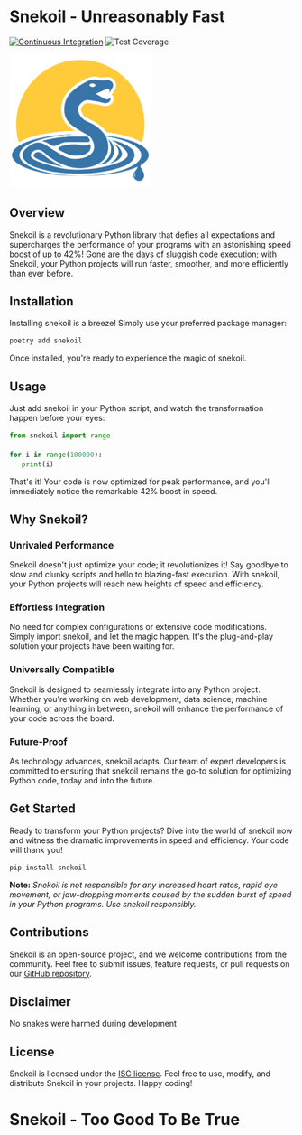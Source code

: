 # Snekoil - Unreasonably Fast

[![Continuous Integration](https://github.com/cyber-missile/snekoil/actions/workflows/ci.yml/badge.svg)](https://github.com/cyber-missile/snake-oil/actions/workflows/ci.yml) ![Test Coverage](https://img.shields.io/endpoint?url=https://gist.githubusercontent.com/overflowerror/b7cb1c2cfe64797a37bf6816d29038b7/raw/snekoil-coverage-badge.json)


<img src="./assets/logo-square.png" width="50%" alt="snekoil logo" />

## Overview

Snekoil is a revolutionary Python library that defies all expectations and supercharges the performance of your programs with an astonishing speed boost of up to 42%! Gone are the days of sluggish code execution; with Snekoil, your Python projects will run faster, smoother, and more efficiently than ever before.

## Installation

Installing snekoil is a breeze! Simply use your preferred package manager:

```bash
poetry add snekoil
```

Once installed, you're ready to experience the magic of snekoil.

## Usage

Just add snekoil in your Python script, and watch the transformation happen before your eyes:

```python
from snekoil import range

for i in range(100000):
   print(i)
```

That's it! Your code is now optimized for peak performance, and you'll immediately notice the remarkable 42% boost in speed.

## Why Snekoil?

### Unrivaled Performance

Snekoil doesn't just optimize your code; it revolutionizes it! Say goodbye to slow and clunky scripts and hello to blazing-fast execution. With snekoil, your Python projects will reach new heights of speed and efficiency.

### Effortless Integration

No need for complex configurations or extensive code modifications. Simply import snekoil, and let the magic happen. It's the plug-and-play solution your projects have been waiting for.

### Universally Compatible

Snekoil is designed to seamlessly integrate into any Python project. Whether you're working on web development, data science, machine learning, or anything in between, snekoil will enhance the performance of your code across the board.

### Future-Proof

As technology advances, snekoil adapts. Our team of expert developers is committed to ensuring that snekoil remains the go-to solution for optimizing Python code, today and into the future.

## Get Started

Ready to transform your Python projects? Dive into the world of snekoil now and witness the dramatic improvements in speed and efficiency. Your code will thank you!

```bash
pip install snekoil
```

**Note:** *Snekoil is not responsible for any increased heart rates, rapid eye movement, or jaw-dropping moments caused by the sudden burst of speed in your Python programs. Use snekoil responsibly.*

## Contributions

Snekoil is an open-source project, and we welcome contributions from the community. Feel free to submit issues, feature requests, or pull requests on our [GitHub repository](https://github.com/cyber-missile/snake-oil).

## Disclaimer

No snakes were harmed during development 

## License

Snekoil is licensed under the [ISC license](LICENSE). Feel free to use, modify, and distribute Snekoil in your projects. Happy coding!

# Snekoil - Too Good To Be True

